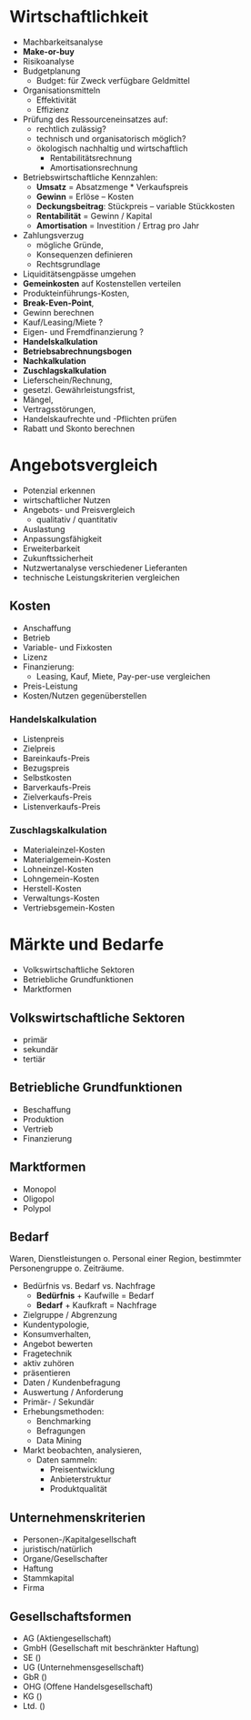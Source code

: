 # Wirtschaftlichkeit
- Machbarkeitsanalyse
- **Make-or-buy**
- Risikoanalyse
- Budgetplanung
    - Budget: für Zweck verfügbare Geldmittel
- Organisationsmitteln
    - Effektivität
    - Effizienz
- Prüfung des Ressourceneinsatzes auf:
    - rechtlich zulässig?
    - technisch und organisatorisch möglich?
    - ökologisch nachhaltig und wirtschaftlich
        - Rentabilitätsrechnung
        - Amortisationsrechnung
- Betriebswirtschaftliche Kennzahlen:
    - **Umsatz** = Absatzmenge * Verkaufspreis
    - **Gewinn** = Erlöse – Kosten
    - **Deckungsbeitrag**: Stückpreis – variable Stückkosten
    - **Rentabilität** = Gewinn / Kapital
    - **Amortisation** = Investition / Ertrag pro Jahr
- Zahlungsverzug
    - mögliche Gründe,
    - Konsequenzen definieren
    - Rechtsgrundlage
- Liquiditätsengpässe umgehen
- **Gemeinkosten** auf Kostenstellen verteilen
- Produkteinführungs-Kosten,
- **Break-Even-Point**,
- Gewinn berechnen
- Kauf/Leasing/Miete ?
- Eigen- und Fremdfinanzierung ?
- **Handelskalkulation**
- **Betriebsabrechnungsbogen**
- **Nachkalkulation**
- **Zuschlagskalkulation**
- Lieferschein/Rechnung,
- gesetzl. Gewährleistungsfrist,
- Mängel,
- Vertragsstörungen,
- Handelskaufrechte und -Pflichten prüfen
- Rabatt und Skonto berechnen

# Angebotsvergleich
- Potenzial erkennen
- wirtschaftlicher Nutzen
- Angebots- und Preisvergleich
    - qualitativ / quantitativ
- Auslastung
- Anpassungsfähigkeit
- Erweiterbarkeit
- Zukunftssicherheit
- Nutzwertanalyse verschiedener Lieferanten
- technische Leistungskriterien vergleichen

## Kosten
- Anschaffung
- Betrieb
- Variable- und Fixkosten
- Lizenz
- Finanzierung:
    - Leasing, Kauf, Miete, Pay-per-use vergleichen
- Preis-Leistung
- Kosten/Nutzen gegenüberstellen

### Handelskalkulation
- Listenpreis
- Zielpreis
- Bareinkaufs-Preis
- Bezugspreis
- Selbstkosten
- Barverkaufs-Preis
- Zielverkaufs-Preis
- Listenverkaufs-Preis

### Zuschlagskalkulation
- Materialeinzel-Kosten
- Materialgemein-Kosten
- Lohneinzel-Kosten
- Lohngemein-Kosten
- Herstell-Kosten
- Verwaltungs-Kosten
- Vertriebsgemein-Kosten

# Märkte und Bedarfe
- Volkswirtschaftliche Sektoren
- Betriebliche Grundfunktionen
- Marktformen

## Volkswirtschaftliche Sektoren
- primär
- sekundär
- tertiär

## Betriebliche Grundfunktionen
- Beschaffung
- Produktion
- Vertrieb
- Finanzierung

## Marktformen
- Monopol
- Oligopol
- Polypol

## Bedarf
Waren, Dienstleistungen o. Personal einer Region, bestimmter Personengruppe o. Zeiträume.

- Bedürfnis vs. Bedarf vs. Nachfrage
    - **Bedürfnis** + Kaufwille = Bedarf
    - **Bedarf** + Kaufkraft = Nachfrage
- Zielgruppe / Abgrenzung
- Kundentypologie,
- Konsumverhalten,
- Angebot bewerten
- Fragetechnik
- aktiv zuhören
- präsentieren
- Daten / Kundenbefragung
- Auswertung / Anforderung
- Primär- / Sekundär
- Erhebungsmethoden:
    - Benchmarking
    - Befragungen
    - Data Mining
- Markt beobachten, analysieren,
    - Daten sammeln:
        - Preisentwicklung
        - Anbieterstruktur
        - Produktqualität

## Unternehmenskriterien
- Personen-/Kapitalgesellschaft
- juristisch/natürlich
- Organe/Gesellschafter
- Haftung
- Stammkapital
- Firma

## Gesellschaftsformen
- AG (Aktiengesellschaft)
- GmbH (Gesellschaft mit beschränkter Haftung)
- SE ()
- UG (Unternehmensgesellschaft)
- GbR ()
- OHG (Offene Handelsgesellschaft)
- KG ()
- Ltd. ()
